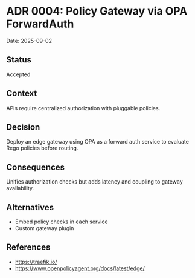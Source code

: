 # ADR 0004: Policy Gateway via OPA ForwardAuth
Date: 2025-09-02
## Status
Accepted
## Context
APIs require centralized authorization with pluggable policies.
## Decision
Deploy an edge gateway using OPA as a forward auth service to evaluate Rego policies before routing.
## Consequences
Unifies authorization checks but adds latency and coupling to gateway availability.
## Alternatives
- Embed policy checks in each service
- Custom gateway plugin
## References
- https://traefik.io/
- https://www.openpolicyagent.org/docs/latest/edge/
